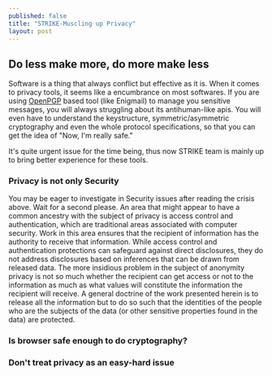 ```yaml
---
published: false
title: "STRIKE-Muscling up Privacy"
layout: post
---
```



## Do less make more, do more make less

Software is a thing that always conflict but effective as it is. When it comes to privacy tools, it seems like a encumbrance on most softwares. If you are using [OpenPGP](http://www.openpgp.org/) based tool (like Enigmail) to manage you sensitive messages, you will always struggling about its antihuman-like apis. You will even have to understand the keystructure, symmetric/asymmetric cryptography and even the whole protocol specifications, so that you can get the idea of "Now, I'm really safe."

It's quite urgent issue for the time being, thus now STRIKE team is mainly up to bring better experience for these tools.

### Privacy is not only Security

You may be eager to investigate in Security issues after reading the crisis above. Wait for a second please.
An area that might appear to have a common ancestry with the subject of privacy is access control and authentication, which are traditional areas associated
with computer security. Work in this area ensures that the recipient of information has the authority to receive that information. While access control
and authentication protections can safeguard against direct disclosures, they do
not address disclosures based on inferences that can be drawn from released data.
The more insidious problem in the subject of anonymity privacy is not so much whether the recipient can get access or not to the information as much as what values will constitute the information the recipient will receive. A general doctrine of the work presented herein is to release all the information but to do so such that the identities of the people who are the subjects of the data (or other sensitive properties found in the data) are protected.

### Is browser safe enough to do cryptography?

### Don't treat privacy as an easy-hard issue